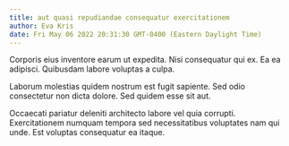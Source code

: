 ```yaml
---
title: aut quasi repudiandae consequatur exercitationem
author: Eva Kris
date: Fri May 06 2022 20:31:30 GMT-0400 (Eastern Daylight Time)
---
```

Corporis eius inventore earum ut expedita. Nisi consequatur qui ex. Ea ea adipisci. Quibusdam labore voluptas a culpa.

 Laborum molestias quidem nostrum est fugit sapiente. Sed odio consectetur non dicta dolore. Sed quidem esse sit aut.

 Occaecati pariatur deleniti architecto labore vel quia corrupti. Exercitationem numquam tempora sed necessitatibus voluptates nam qui unde. Est voluptas consequatur ea itaque.